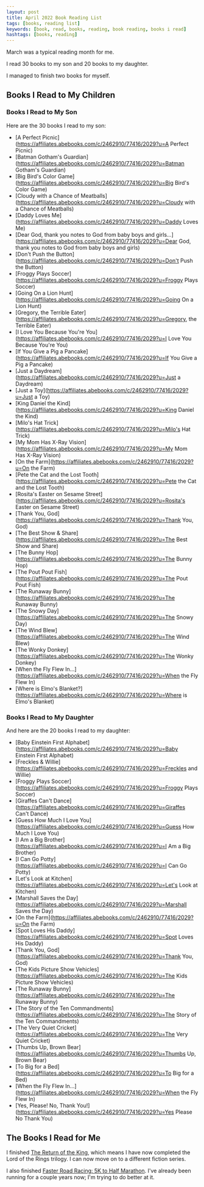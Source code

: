 ```yaml
---
layout: post
title: April 2022 Book Reading List
tags: [books, reading list]
keywords: [book, read, books, reading, book reading, books i read]
hashtags: [books, reading]
---
```


March was a typical reading month for me.

I read 30 books to my son and 20 books to my daughter.

I managed to finish two books for myself.

## Books I Read to My Children

### Books I Read to My Son

Here are the 30 books I read to my son:

* [A Perfect Picnic](https://affiliates.abebooks.com/c/2462910/77416/2029?u=A Perfect Picnic)
* [Batman Gotham's Guardian](https://affiliates.abebooks.com/c/2462910/77416/2029?u=Batman Gotham's Guardian)
* [Big Bird's Color Game](https://affiliates.abebooks.com/c/2462910/77416/2029?u=Big Bird's Color Game)
* [Cloudy with a Chance of Meatballs](https://affiliates.abebooks.com/c/2462910/77416/2029?u=Cloudy with a Chance of Meatballs)
* [Daddy Loves Me](https://affiliates.abebooks.com/c/2462910/77416/2029?u=Daddy Loves Me)
* [Dear God, thank you notes to God from baby boys and girls...](https://affiliates.abebooks.com/c/2462910/77416/2029?u=Dear God, thank you notes to God from baby boys and girls)
* [Don't Push the Button](https://affiliates.abebooks.com/c/2462910/77416/2029?u=Don't Push the Button)
* [Froggy Plays Soccer](https://affiliates.abebooks.com/c/2462910/77416/2029?u=Froggy Plays Soccer)
* [Going On a Lion Hunt](https://affiliates.abebooks.com/c/2462910/77416/2029?u=Going On a Lion Hunt)
* [Gregory, the Terrible Eater](https://affiliates.abebooks.com/c/2462910/77416/2029?u=Gregory, the Terrible Eater)
* [I Love You Because You're You](https://affiliates.abebooks.com/c/2462910/77416/2029?u=I Love You Because You're You)
* [If You Give a Pig a Pancake](https://affiliates.abebooks.com/c/2462910/77416/2029?u=If You Give a Pig a Pancake)
* [Just a Daydream](https://affiliates.abebooks.com/c/2462910/77416/2029?u=Just a Daydream)
* [Just a Toy](https://affiliates.abebooks.com/c/2462910/77416/2029?u=Just a Toy)
* [King Daniel the Kind](https://affiliates.abebooks.com/c/2462910/77416/2029?u=King Daniel the Kind)
* [Milo's Hat Trick](https://affiliates.abebooks.com/c/2462910/77416/2029?u=Milo's Hat Trick)
* [My Mom Has X-Ray Vision](https://affiliates.abebooks.com/c/2462910/77416/2029?u=My Mom Has X-Ray Vision)
* [On the Farm](https://affiliates.abebooks.com/c/2462910/77416/2029?u=On the Farm)
* [Pete the Cat and the Lost Tooth](https://affiliates.abebooks.com/c/2462910/77416/2029?u=Pete the Cat and the Lost Tooth)
* [Rosita's Easter on Sesame Street](https://affiliates.abebooks.com/c/2462910/77416/2029?u=Rosita's Easter on Sesame Street)
* [Thank You, God](https://affiliates.abebooks.com/c/2462910/77416/2029?u=Thank You, God)
* [The Best Show & Share](https://affiliates.abebooks.com/c/2462910/77416/2029?u=The Best Show and Share)
* [The Bunny Hop](https://affiliates.abebooks.com/c/2462910/77416/2029?u=The Bunny Hop)
* [The Pout Pout Fish](https://affiliates.abebooks.com/c/2462910/77416/2029?u=The Pout Pout Fish)
* [The Runaway Bunny](https://affiliates.abebooks.com/c/2462910/77416/2029?u=The Runaway Bunny)
* [The Snowy Day](https://affiliates.abebooks.com/c/2462910/77416/2029?u=The Snowy Day)
* [The Wind Blew](https://affiliates.abebooks.com/c/2462910/77416/2029?u=The Wind Blew)
* [The Wonky Donkey](https://affiliates.abebooks.com/c/2462910/77416/2029?u=The Wonky Donkey)
* [When the Fly Flew In...](https://affiliates.abebooks.com/c/2462910/77416/2029?u=When the Fly Flew In)
* [Where is Elmo's Blanket?](https://affiliates.abebooks.com/c/2462910/77416/2029?u=Where is Elmo's Blanket)

### Books I Read to My Daughter

And here are the 20 books I read to my daughter:

* [Baby Einstein First Alphabet](https://affiliates.abebooks.com/c/2462910/77416/2029?u=Baby Einstein First Alphabet)
* [Freckles & Willie](https://affiliates.abebooks.com/c/2462910/77416/2029?u=Freckles and Willie)
* [Froggy Plays Soccer](https://affiliates.abebooks.com/c/2462910/77416/2029?u=Froggy Plays Soccer)
* [Giraffes Can't Dance](https://affiliates.abebooks.com/c/2462910/77416/2029?u=Giraffes Can't Dance)
* [Guess How Much I Love You](https://affiliates.abebooks.com/c/2462910/77416/2029?u=Guess How Much I Love You)
* [I Am a Big Brother](https://affiliates.abebooks.com/c/2462910/77416/2029?u=I Am a Big Brother)
* [I Can Go Potty](https://affiliates.abebooks.com/c/2462910/77416/2029?u=I Can Go Potty)
* [Let's Look at Kitchen](https://affiliates.abebooks.com/c/2462910/77416/2029?u=Let's Look at Kitchen)
* [Marshall Saves the Day](https://affiliates.abebooks.com/c/2462910/77416/2029?u=Marshall Saves the Day)
* [On the Farm](https://affiliates.abebooks.com/c/2462910/77416/2029?u=On the Farm)
* [Spot Loves His Daddy](https://affiliates.abebooks.com/c/2462910/77416/2029?u=Spot Loves His Daddy)
* [Thank You, God](https://affiliates.abebooks.com/c/2462910/77416/2029?u=Thank You, God)
* [The Kids Picture Show Vehicles](https://affiliates.abebooks.com/c/2462910/77416/2029?u=The Kids Picture Show Vehicles)
* [The Runaway Bunny](https://affiliates.abebooks.com/c/2462910/77416/2029?u=The Runaway Bunny)
* [The Story of the Ten Commandments](https://affiliates.abebooks.com/c/2462910/77416/2029?u=The Story of the Ten Commandments)
* [The Very Quiet Cricket](https://affiliates.abebooks.com/c/2462910/77416/2029?u=The Very Quiet Cricket)
* [Thumbs Up, Brown Bear](https://affiliates.abebooks.com/c/2462910/77416/2029?u=Thumbs Up, Brown Bear)
* [To Big for a Bed](https://affiliates.abebooks.com/c/2462910/77416/2029?u=To Big for a Bed)
* [When the Fly Flew In...](https://affiliates.abebooks.com/c/2462910/77416/2029?u=When the Fly Flew In)
* [Yes, Please! No, Thank You!](https://affiliates.abebooks.com/c/2462910/77416/2029?u=Yes Please No Thank You)

## The Books I Read for Me

I finished [The Return of the King](https://www.amazon.com/gp/product/B007978P18/?tag=hendrixjoseph-20), which means I have now completed the Lord of the Rings trilogy. I can now move on to a different fiction series.

I also finished [Faster Road Racing: 5K to Half Marathon](https://www.amazon.com/gp/product/B00LPICJ82/?tag=hendrixjoseph-20). I've already been running for a couple years now; I'm trying to do better at it.

